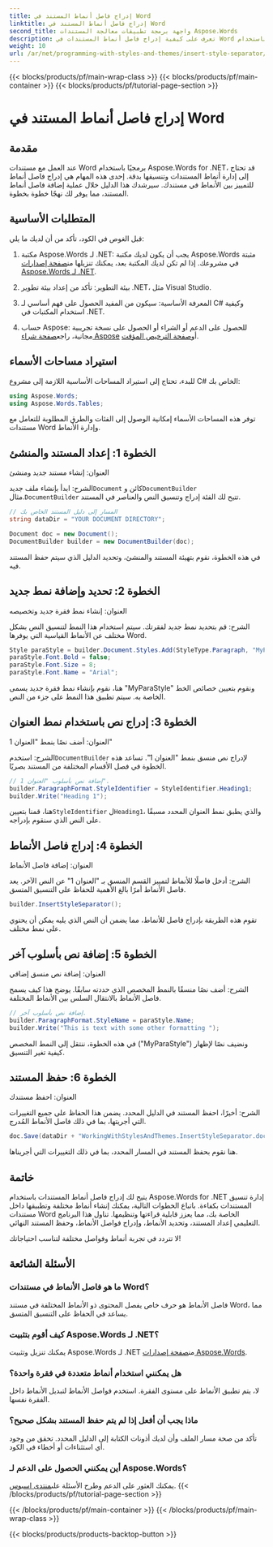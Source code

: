 ```yaml
---
title: إدراج فاصل أنماط المستند في Word
linktitle: إدراج فاصل أنماط المستند في Word
second_title: واجهة برمجة تطبيقات معالجة المستندات Aspose.Words
description: تعرف على كيفية إدراج فاصل أنماط المستندات في Word باستخدام Aspose.Words for .NET. يوفر هذا الدليل إرشادات ونصائح لإدارة أنماط المستندات.
weight: 10
url: /ar/net/programming-with-styles-and-themes/insert-style-separator/
---
```


{{< blocks/products/pf/main-wrap-class >}}
{{< blocks/products/pf/main-container >}}
{{< blocks/products/pf/tutorial-page-section >}}

# إدراج فاصل أنماط المستند في Word

## مقدمة

عند العمل مع مستندات Word برمجيًا باستخدام Aspose.Words for .NET، قد تحتاج إلى إدارة أنماط المستندات وتنسيقها بدقة. إحدى هذه المهام هي إدراج فاصل أنماط للتمييز بين الأنماط في مستندك. سيرشدك هذا الدليل خلال عملية إضافة فاصل أنماط المستند، مما يوفر لك نهجًا خطوة بخطوة.

## المتطلبات الأساسية

قبل الغوص في الكود، تأكد من أن لديك ما يلي:

1.  مكتبة Aspose.Words لـ .NET: يجب أن يكون لديك مكتبة Aspose.Words مثبتة في مشروعك. إذا لم تكن لديك المكتبة بعد، يمكنك تنزيلها من[صفحة إصدارات Aspose.Words لـ .NET](https://releases.aspose.com/words/net/).
   
2. بيئة التطوير: تأكد من إعداد بيئة تطوير .NET، مثل Visual Studio.

3. المعرفة الأساسية: سيكون من المفيد الحصول على فهم أساسي لـ C# وكيفية استخدام المكتبات في .NET.

4.  حساب Aspose: للحصول على الدعم أو الشراء أو الحصول على نسخة تجريبية مجانية، راجع[صفحة شراء Aspose](https://purchase.aspose.com/buy) أو[صفحة الترخيص المؤقت](https://purchase.aspose.com/temporary-license/).

## استيراد مساحات الأسماء

للبدء، تحتاج إلى استيراد المساحات الأساسية اللازمة إلى مشروع C# الخاص بك:

```csharp
using Aspose.Words;
using Aspose.Words.Tables;
```

توفر هذه المساحات الأسماء إمكانية الوصول إلى الفئات والطرق المطلوبة للتعامل مع مستندات Word وإدارة الأنماط.

## الخطوة 1: إعداد المستند والمنشئ

العنوان: إنشاء مستند جديد ومنشئ

 الشرح: ابدأ بإنشاء ملف جديد`Document` كائن و`DocumentBuilder` مثال.`DocumentBuilder` تتيح لك الفئة إدراج وتنسيق النص والعناصر في المستند.

```csharp
// المسار إلى دليل المستند الخاص بك
string dataDir = "YOUR DOCUMENT DIRECTORY"; 

Document doc = new Document();
DocumentBuilder builder = new DocumentBuilder(doc);
```

في هذه الخطوة، نقوم بتهيئة المستند والمنشئ، وتحديد الدليل الذي سيتم حفظ المستند فيه.

## الخطوة 2: تحديد وإضافة نمط جديد

العنوان: إنشاء نمط فقرة جديد وتخصيصه

الشرح: قم بتحديد نمط جديد لفقرتك. سيتم استخدام هذا النمط لتنسيق النص بشكل مختلف عن الأنماط القياسية التي يوفرها Word.

```csharp
Style paraStyle = builder.Document.Styles.Add(StyleType.Paragraph, "MyParaStyle");
paraStyle.Font.Bold = false;
paraStyle.Font.Size = 8;
paraStyle.Font.Name = "Arial";
```

هنا، نقوم بإنشاء نمط فقرة جديد يسمى "MyParaStyle" ونقوم بتعيين خصائص الخط الخاصة به. سيتم تطبيق هذا النمط على جزء من النص.

## الخطوة 3: إدراج نص باستخدام نمط العنوان

العنوان: أضف نصًا بنمط "العنوان 1"

 الشرح: استخدم`DocumentBuilder` لإدراج نص منسق بنمط "العنوان 1". تساعد هذه الخطوة في فصل الأقسام المختلفة من المستند بصريًا.

```csharp
// إضافة نص بأسلوب "العنوان 1".
builder.ParagraphFormat.StyleIdentifier = StyleIdentifier.Heading1;
builder.Write("Heading 1");
```

هنا، قمنا بتعيين`StyleIdentifier` ل`Heading1`، والذي يطبق نمط العنوان المحدد مسبقًا على النص الذي سنقوم بإدراجه.

## الخطوة 4: إدراج فاصل الأنماط

العنوان: إضافة فاصل الأنماط

الشرح: أدخل فاصلًا للأنماط لتمييز القسم المنسق بـ "العنوان 1" عن النص الآخر. يعد فاصل الأنماط أمرًا بالغ الأهمية للحفاظ على التنسيق المتسق.

```csharp
builder.InsertStyleSeparator();
```

تقوم هذه الطريقة بإدراج فاصل للأنماط، مما يضمن أن النص الذي يليه يمكن أن يحتوي على نمط مختلف.

## الخطوة 5: إضافة نص بأسلوب آخر

العنوان: إضافة نص منسق إضافي

الشرح: أضف نصًا منسقًا بالنمط المخصص الذي حددته سابقًا. يوضح هذا كيف يسمح فاصل الأنماط بالانتقال السلس بين الأنماط المختلفة.

```csharp
// إضافة نص بأسلوب آخر.
builder.ParagraphFormat.StyleName = paraStyle.Name;
builder.Write("This is text with some other formatting ");
```

في هذه الخطوة، ننتقل إلى النمط المخصص ("MyParaStyle") ونضيف نصًا لإظهار كيفية تغير التنسيق.

## الخطوة 6: حفظ المستند

العنوان: احفظ مستندك

الشرح: أخيرًا، احفظ المستند في الدليل المحدد. يضمن هذا الحفاظ على جميع التغييرات التي أجريتها، بما في ذلك فاصل الأنماط المُدرج.

```csharp
doc.Save(dataDir + "WorkingWithStylesAndThemes.InsertStyleSeparator.docx");
```

هنا نقوم بحفظ المستند في المسار المحدد، بما في ذلك التغييرات التي أجريناها.

## خاتمة

يتيح لك إدراج فاصل أنماط المستندات باستخدام Aspose.Words for .NET إدارة تنسيق المستندات بكفاءة. باتباع الخطوات التالية، يمكنك إنشاء أنماط مختلفة وتطبيقها داخل مستندات Word الخاصة بك، مما يعزز قابلية قراءتها وتنظيمها. تناول هذا البرنامج التعليمي إعداد المستند، وتحديد الأنماط، وإدراج فواصل الأنماط، وحفظ المستند النهائي. 

لا تتردد في تجربة أنماط وفواصل مختلفة لتناسب احتياجاتك!

## الأسئلة الشائعة

### ما هو فاصل الأنماط في مستندات Word؟
فاصل الأنماط هو حرف خاص يفصل المحتوى ذو الأنماط المختلفة في مستند Word، مما يساعد في الحفاظ على التنسيق المتسق.

### كيف أقوم بتثبيت Aspose.Words لـ .NET؟
 يمكنك تنزيل وتثبيت Aspose.Words لـ .NET من[صفحة إصدارات Aspose.Words](https://releases.aspose.com/words/net/).

### هل يمكنني استخدام أنماط متعددة في فقرة واحدة؟
لا، يتم تطبيق الأنماط على مستوى الفقرة. استخدم فواصل الأنماط لتبديل الأنماط داخل الفقرة نفسها.

### ماذا يجب أن أفعل إذا لم يتم حفظ المستند بشكل صحيح؟
تأكد من صحة مسار الملف وأن لديك أذونات الكتابة إلى الدليل المحدد. تحقق من وجود أي استثناءات أو أخطاء في الكود.

### أين يمكنني الحصول على الدعم لـ Aspose.Words؟
 يمكنك العثور على الدعم وطرح الأسئلة على[منتدى اسبوس](https://forum.aspose.com/c/words/8).
{{< /blocks/products/pf/tutorial-page-section >}}

{{< /blocks/products/pf/main-container >}}
{{< /blocks/products/pf/main-wrap-class >}}

{{< blocks/products/products-backtop-button >}}
